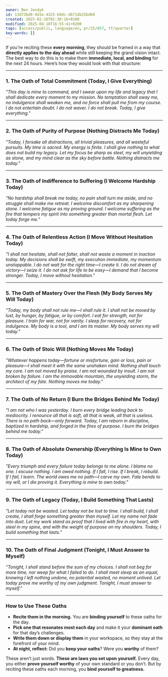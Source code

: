 ```yaml
---
owner: Ben Jendyk
id: 13d73bd8-4d3a-4325-b9dc-d671db25bd68
created: 2025-02-26T02:30:16+0100
modified: 2025-04-18T16:55:41+0200
tags: [access/public, language/en, pr/25/057, tf/quarter]
key-words: []
---
```


If you're reciting these **every morning**, they should be framed in a way that **directly applies to the day ahead** while still keeping the grand vision intact. The best way to do this is to make them **immediate, local, and binding** for the next 24 hours. Here’s how they would look with that structure:

---

### **1. The Oath of Total Commitment (Today, I Give Everything)**  
*"This day is mine to command, and I swear upon my life and legacy that I shall dedicate every moment to my mission. No temptation shall sway me, no indulgence shall weaken me, and no force shall pull me from my course. I do not entertain doubt. I do not waver. I do not break. Today, I give everything."*

---

### **2. The Oath of Purity of Purpose (Nothing Distracts Me Today)**  
*"Today, I forsake all distractions, all trivial pleasures, and all wasteful pursuits. My time is sacred. My energy is finite. I shall give nothing to what does not build my legacy. Let my focus be sharp as steel, my will unyielding as stone, and my mind clear as the sky before battle. Nothing distracts me today."*

---

### **3. The Oath of Indifference to Suffering (I Welcome Hardship Today)**  
*"No hardship shall break me today, no pain shall turn me aside, and no struggle shall make me retreat. I welcome discomfort as my sharpening stone. I welcome fatigue as my proving ground. I welcome suffering as the fire that tempers my spirit into something greater than mortal flesh. Let today forge me."*

---

### **4. The Oath of Relentless Action (I Move Without Hesitation Today)**  
*"I shall not hesitate, shall not falter, shall not waste a moment in inaction today. My decisions shall be swift, my execution immediate, my momentum unstoppable. I do not wait for the right time—I create it. I do not dream of victory—I seize it. I do not ask for life to be easy—I demand that I become stronger. Today, I move without hesitation."*

---

### **5. The Oath of Mastery Over the Flesh (My Body Serves My Will Today)**  
*"Today, my body shall not rule me—I shall rule it. I shall not be moved by lust, by hunger, by fatigue, or by comfort. I eat for strength, not for pleasure. I train for war, not for vanity. I sleep for recovery, not for indulgence. My body is a tool, and I am its master. My body serves my will today."*

---

### **6. The Oath of Stoic Will (Nothing Moves Me Today)**  
*"Whatever happens today—fortune or misfortune, gain or loss, pain or pleasure—I shall meet it with the same unshaken mind. Nothing shall touch my core. I am not moved by praise. I am not wounded by insult. I am not broken by failure. I am the immovable mountain, the unyielding storm, the architect of my fate. Nothing moves me today."*

---

### **7. The Oath of No Return (I Burn the Bridges Behind Me Today)**  
*"I am not who I was yesterday. I burn every bridge leading back to mediocrity. I renounce all that is soft, all that is weak, all that is useless. There is no path back—only forward. Today, I am reborn in discipline, baptized in hardship, and forged in the fires of purpose. I burn the bridges behind me today."*

---

### **8. The Oath of Absolute Ownership (Everything Is Mine to Own Today)**  
*"Every triumph and every failure today belongs to me alone. I blame no one. I excuse nothing. I am owed nothing. If I fall, I rise. If I break, I rebuild. If I fail, I learn. The world owes me no path—I carve my own. Fate bends to my will, or I die proving it. Everything is mine to own today."*

---

### **9. The Oath of Legacy (Today, I Build Something That Lasts)**  
*"Let today not be wasted. Let today not be lost to time. I shall build, I shall create, I shall forge something greater than myself. Let my name not fade into dust. Let my work stand as proof that I lived with fire in my heart, with steel in my spine, and with the weight of purpose on my shoulders. Today, I build something that lasts."*

---

### **10. The Oath of Final Judgment (Tonight, I Must Answer to Myself)**  
*"Tonight, I shall stand before the sum of my choices. I shall not beg for more time, nor weep for what I failed to do. I shall meet sleep as an equal, knowing I left nothing undone, no potential wasted, no moment unlived. Let today prove me worthy of my own judgment. Tonight, I must answer to myself."*

---

### **How to Use These Oaths**
- **Recite them in the morning.** You are **binding yourself** to these oaths for the day.  
- **Pick one that resonates most each day** and make it your **dominant oath** for that day’s challenges.  
- **Write them down or display them** in your workspace, so they stay at the forefront of your mind.  
- **At night, reflect:** Did you **keep your oaths**? Were you **worthy** of them?  

These aren’t just words. **These are laws you set upon yourself.** Every day, you either **prove yourself worthy** of your own standard or you don’t. But by reciting these oaths each morning, you **bind yourself to greatness.**